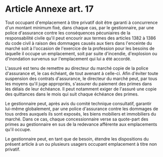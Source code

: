 # Article Annexe art. 17

Tout occupant d'emplacement à titre privatif doit être garanti à concurrence d'un montant minimum fixé, dans chaque cas, par le gestionnaire, par une police d'assurance contre les conséquences pécuniaires de la responsabilité civile qu'il peut encourir aux termes des articles 1382 à 1386 du code civil à raison des dommages causés aux tiers dans l'enceinte du marché soit à l'occasion de l'exercice de la profession pour les besoins de laquelle il occupe un emplacement, soit par suite d'incendie, d'explosion ou d'inondation survenus sur l'emplacement qui lui a été accordé.

L'assuré est tenu de remettre au directeur du marché copie de la police d'assurance et, le cas échéant, de tout avenant à celle-ci. Afin d'éviter toute suspension des contrats d'assurance, le directeur du marché peut, par tous les moyens qu'il juge appropriés, s'assurer du paiement des primes dans les délais de leur échéance. Il peut notamment exiger de l'assuré une copie des quittances dans le mois qui suit chaque échéance des primes.

Le gestionnaire peut, après avis du comité technique consultatif, garantir lui-même globalement, par une police d'assurance contre les dommages de tous ordres auxquels ils sont exposés, les biens mobiliers et immobiliers du marché. Dans ce cas, chaque concessionnaire verse sa quote-part des primes au gestionnaire en sus de la redevance afférente aux emplacements qu'il occupe.

Le gestionnaire peut, en tant que de besoin, étendre les dispositions du présent article à un ou plusieurs usagers occupant emplacement à titre non privatif.
